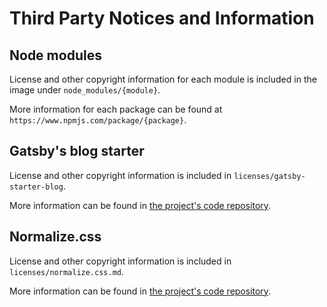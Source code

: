 # Third Party Notices and Information
## Node modules
License and other copyright information for each module is included in the image under `node_modules/{module}`.

More information for each package can be found at `https://www.npmjs.com/package/{package}`.

## Gatsby's blog starter
License and other copyright information is included in `licenses/gatsby-starter-blog`.

More information can be found in [the project's code repository](https://github.com/gatsbyjs/gatsby-starter-blog).

## Normalize.css
License and other copyright information is included in `licenses/normalize.css.md`.

More information can be found in [the project's code repository](https://github.com/necolas/normalize.css).

